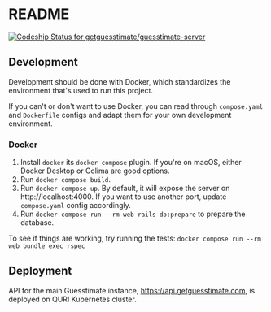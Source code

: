 # README

[ ![Codeship Status for getguesstimate/guesstimate-server](https://codeship.com/projects/91bb1160-c8b7-0133-8173-1ac51750ca4c/status?branch=master)](https://codeship.com/projects/139418)

## Development

Development should be done with Docker, which standardizes the environment that's used to run this project.

If you can't or don't want to use Docker, you can read through `compose.yaml` and `Dockerfile` configs and adapt them for your own development environment.

### Docker

1. Install `docker` its `docker compose` plugin. If you're on macOS, either Docker Desktop or Colima are good options.
2. Run `docker compose build`.
3. Run `docker compose up`. By default, it will expose the server on http://localhost:4000. If you want to use another port, update `compose.yaml` config accordingly.
4. Run `docker compose run --rm web rails db:prepare` to prepare the database.

To see if things are working, try running the tests: `docker compose run --rm web bundle exec rspec`

## Deployment

API for the main Guesstimate instance, https://api.getguesstimate.com, is deployed on QURI Kubernetes cluster.
